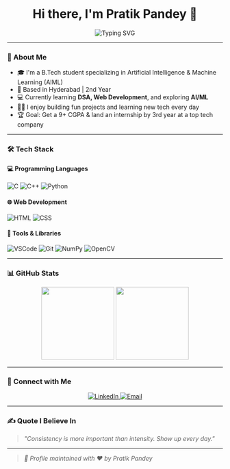 <!-- GitHub Profile README -->

<h1 align="center">Hi there, I'm Pratik Pandey 👋</h1>

<p align="center">
  <img src="https://readme-typing-svg.herokuapp.com?font=Fira+Code&size=22&pause=1000&center=true&vCenter=true&width=435&lines=B.Tech+Student+%7C+2nd+Year;Aspiring+Software+Engineer;Tech+Enthusiast+%7C+C%2B%2B%2C+Python%2C+Web+Dev" alt="Typing SVG" />
</p>

---

### 🚀 About Me

- 🎓 I'm a B.Tech student specializing in Artificial Intelligence & Machine Learning (AIML)
- 📍 Based in Hyderabad | 2nd Year
- 💻 Currently learning **DSA, Web Development**, and exploring **AI/ML**
- 👨‍💻 I enjoy building fun projects and learning new tech every day
- 🏆 Goal: Get a 9+ CGPA & land an internship by 3rd year at a top tech company

---

### 🛠️ Tech Stack

#### 💻 Programming Languages
![C](https://img.shields.io/badge/C-00599C?style=for-the-badge&logo=c&logoColor=white)
![C++](https://img.shields.io/badge/C%2B%2B-00427e?style=for-the-badge&logo=c%2B%2B&logoColor=white)
![Python](https://img.shields.io/badge/Python-306998?style=for-the-badge&logo=python&logoColor=yellow)

#### 🌐 Web Development
![HTML](https://img.shields.io/badge/HTML5-e34c26?style=for-the-badge&logo=html5&logoColor=white)
![CSS](https://img.shields.io/badge/CSS3-264de4?style=for-the-badge&logo=css3&logoColor=white)

#### 🔧 Tools & Libraries
![VSCode](https://img.shields.io/badge/VS%20Code-007ACC?style=for-the-badge&logo=visual-studio-code&logoColor=white)
![Git](https://img.shields.io/badge/Git-F05032?style=for-the-badge&logo=git&logoColor=white)
![NumPy](https://img.shields.io/badge/NumPy-013243?style=for-the-badge&logo=numpy&logoColor=white)
![OpenCV](https://img.shields.io/badge/OpenCV-5C3EE8?style=for-the-badge&logo=opencv&logoColor=white)

---

### 📊 GitHub Stats

<p align="center">
  <img src="https://github-readme-stats.vercel.app/api?username=pratikpandey&show_icons=true&theme=tokyonight" height="170">
  <img src="https://github-readme-streak-stats.herokuapp.com/?user=pratikpandey&theme=tokyonight" height="170">
</p>

---

### 📸 Connect with Me

<p align="center">
  <a href="https://www.linkedin.com/in/pratik-pandey-39b51a309" target="_blank">
    <img alt="LinkedIn" src="https://img.shields.io/badge/LinkedIn-Pratik%20Pandey-blue?style=for-the-badge&logo=linkedin">
  </a>
  <a href="mailto:pratikpandey@gmail.com">
    <img alt="Email" src="https://img.shields.io/badge/Gmail-pratikpandey-red?style=for-the-badge&logo=gmail">
  </a>
</p>

---

### ✍️ Quote I Believe In

> *"Consistency is more important than intensity. Show up every day."*

---

> _🔖 Profile maintained with ❤️ by Pratik Pandey_


